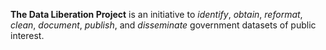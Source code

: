 **The Data Liberation Project** is an initiative to *identify*, *obtain*, *reformat*, *clean*, *document*, *publish*, and *disseminate* government datasets of public interest.
